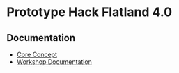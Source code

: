 # Prototype Hack Flatland 4.0


## Documentation 
- [Core Concept](documentation/core_concept.md)
- [Workshop Documentation](documentation/workshop_documentation.md)